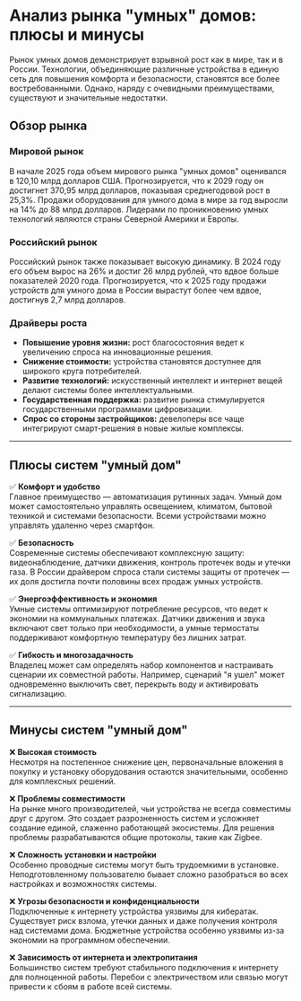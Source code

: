 # Анализ рынка "умных" домов: плюсы и минусы

Рынок умных домов демонстрирует взрывной рост как в мире, так и в России. Технологии, объединяющие различные устройства в единую сеть для повышения комфорта и безопасности, становятся все более востребованными. Однако, наряду с очевидными преимуществами, существуют и значительные недостатки.

## Обзор рынка

### Мировой рынок
В начале 2025 года объем мирового рынка "умных домов" оценивался в 120,10 млрд долларов США. Прогнозируется, что к 2029 году он достигнет 370,95 млрд долларов, показывая среднегодовой рост в 25,3%. Продажи оборудования для умного дома в мире за год выросли на 14% до 88 млрд долларов. Лидерами по проникновению умных технологий являются страны Северной Америки и Европы.

### Российский рынок
Российский рынок также показывает высокую динамику. В 2024 году его объем вырос на 26% и достиг 26 млрд рублей, что вдвое больше показателей 2020 года. Прогнозируется, что к 2025 году продажи устройств для умного дома в России вырастут более чем вдвое, достигнув 2,7 млрд долларов.

### Драйверы роста
- **Повышение уровня жизни:** рост благосостояния ведет к увеличению спроса на инновационные решения.  
- **Снижение стоимости:** устройства становятся доступнее для широкого круга потребителей.  
- **Развитие технологий:** искусственный интеллект и интернет вещей делают системы более интеллектуальными.  
- **Государственная поддержка:** развитие рынка стимулируется государственными программами цифровизации.  
- **Спрос со стороны застройщиков:** девелоперы все чаще интегрируют смарт-решения в новые жилые комплексы.  

---

## Плюсы систем "умный дом"

✅ **Комфорт и удобство**  
Главное преимущество — автоматизация рутинных задач. Умный дом может самостоятельно управлять освещением, климатом, бытовой техникой и системами безопасности. Всеми устройствами можно управлять удаленно через смартфон.

✅ **Безопасность**  
Современные системы обеспечивают комплексную защиту: видеонаблюдение, датчики движения, контроль протечек воды и утечки газа. В России драйвером спроса стали системы защиты от протечек — их доля достигла почти половины всех продаж умных устройств.

✅ **Энергоэффективность и экономия**  
Умные системы оптимизируют потребление ресурсов, что ведет к экономии на коммунальных платежах. Датчики движения и звука включают свет только при необходимости, а умные термостаты поддерживают комфортную температуру без лишних затрат.

✅ **Гибкость и многозадачность**  
Владелец может сам определять набор компонентов и настраивать сценарии их совместной работы. Например, сценарий "я ушел" может одновременно выключить свет, перекрыть воду и активировать сигнализацию.

---

## Минусы систем "умный дом"

❌ **Высокая стоимость**  
Несмотря на постепенное снижение цен, первоначальные вложения в покупку и установку оборудования остаются значительными, особенно для комплексных решений.

❌ **Проблемы совместимости**  
На рынке много производителей, чьи устройства не всегда совместимы друг с другом. Это создает разрозненность систем и усложняет создание единой, слаженно работающей экосистемы. Для решения проблемы разрабатываются общие протоколы, такие как Zigbee.

❌ **Сложность установки и настройки**  
Особенно проводные системы могут быть трудоемкими в установке. Неподготовленному пользователю бывает сложно разобраться во всех настройках и возможностях системы.

❌ **Угрозы безопасности и конфиденциальности**  
Подключенные к интернету устройства уязвимы для кибератак. Существует риск взлома, утечки данных и даже получения контроля над системами дома. Бюджетные устройства особенно уязвимы из-за экономии на программном обеспечении.

❌ **Зависимость от интернета и электропитания**  
Большинство систем требуют стабильного подключения к интернету для полноценной работы. Перебои с электричеством или связью могут привести к сбоям в работе всей системы.
